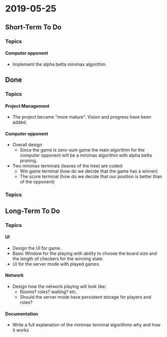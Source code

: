 # 2019-05-25
## Short-Term To Do
### Topics
#### Computer opponent
* Implement the alpha betta minimax algorithm.
## Done
### Topics
#### Project Management
* The project became "more mature". Vision and progress have been added.
#### Computer opponent
* Overall design
    - Since the game is zero-sum game the main algorithm for the computer opponent will be a minimax algorithm with
    alpha betta pruning.
* Two minimax terminals (leaves of the tree) are coded:
    - Win game terminal (how do we decide that the game has a winner)
    - The score terminal (how do we decide that our position is better than of the opponent)
### Topics
## Long-Term To Do
### Topics
#### UI
* Design the UI for game.
* Basic Window for the playing with ability to choose the board size and the length of checkers for the winning state.
* UI for the server mode with played games.
#### Network
* Design how the network playing will look like:
    - Rooms? roles? waiting? etc.
    - Should the server mode have persistent storage for players and roles?
#### Documentation
* Write a full explanation of the minimax terminal algorithms why and how it works
